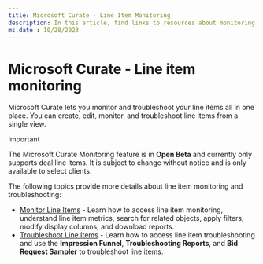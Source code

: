 ```yaml
---
title: Microsoft Curate - Line Item Monitoring
description: In this article, find links to resources about monitoring and troubleshooting all your line items in one place.
ms.date : 10/28/2023
---
```


# Microsoft Curate - Line item monitoring

Microsoft Curate lets you monitor and troubleshoot your line items all in one place. You can create, edit, monitor, and troubleshoot line items from a single view.

> [!IMPORTANT]
> The Microsoft Curate Monitoring feature is in **Open Beta** and currently only supports deal line items. It is subject to change without notice and is only available to select clients.

The following topics provide more details about line item monitoring and troubleshooting:

- [Monitor Line Items](monitor-line-items.md) - Learn how to access line item monitoring, understand line item metrics, search for related objects, apply filters, modify display columns, and download reports.
- [Troubleshoot Line Items](curate-troubleshooting-line-items.md) - Learn how to access line item troubleshooting and use the **Impression Funnel**, **Troubleshooting Reports**, and **Bid Request Sampler** to troubleshoot line items.
